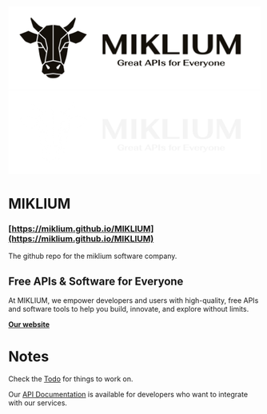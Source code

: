 ![](https://raw.githubusercontent.com/MIKLIUM/MIKLIUM/refs/heads/main/images/Logo_Header_Dark.png#gh-light-mode-only)
![](https://raw.githubusercontent.com/MIKLIUM/MIKLIUM/refs/heads/main/images/Logo_Header.png#gh-dark-mode-only)



# MIKLIUM

### [https://miklium.github.io/MIKLIUM](https://miklium.github.io/MIKLIUM)

The github repo for the miklium software company.

## Free APIs & Software for Everyone

At MIKLIUM, we empower developers and users with high-quality, free APIs and software tools to help you build, innovate, and explore without limits.

**[Our website](https://miklium.github.io/MIKLIUM/)**

# Notes

Check the [Todo](TODO.md) for things to work on.

Our [API Documentation](APIDOCS.html) is available for developers who want to integrate with our services.
